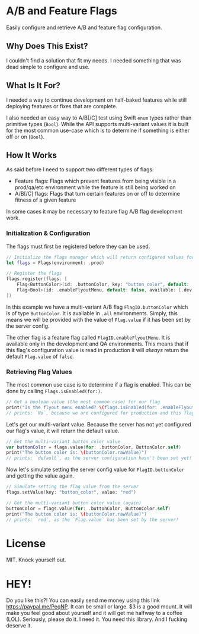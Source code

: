 # A/B and Feature Flags

Easily configure and retrieve A/B and feature flag configuration.

## Why Does This Exist?

I couldn't find a solution that fit my needs. I needed something that was dead simple to configure and use.

## What Is It For?

I needed a way to continue development on half-baked features while still deploying features or fixes that are complete.

I also needed an easy way to A/B[/C] test using Swift `enum` types rather than primitive types (`Bool`). While the API supports multi-variant values it is built for the most common use-case which is to determine if something is either off or on (`Bool`).

## How It Works

As said before I need to support two different types of flags:

- Feature flags: Flags which prevent features from being visible in a prod/qa/etc environment while the feature is still being worked on
- A/B[/C] flags: Flags that turn certain features on or off to determine fitness of a given feature

In some cases it may be necessary to feature flag A/B flag development work.

### Initialization & Configuration

The flags must first be registered before they can be used.

```swift
// Initialize the flags manager which will return configured values for the production environment.
let flags = Flags(environment: .prod)

// Register the flags
flags.register(flags: [
    Flag<ButtonColor>(id: .buttonColor, key: "button_color", default: .default, available: [.all], mapper: ButtonColor.mapper),
    Flag<Bool>(id: .enableFlyoutMenu, default: false, available: [.dev, .qa])
])
```

In this example we have a multi-variant A/B flag `FlagID.buttonColor` which is of type `ButtonColor`. It is available in `.all` environments. Simply, this means we will be provided with the value of `Flag.value` if it has been set by the server config.

The other flag is a feature flag called `FlagID.enableFlyoutMenu`. It is available only in the development and QA environments. This means that if this flag's configuration value is read in production it will _always_ return the default `Flag.value` of `false`.

### Retrieving Flag Values

The most common use case is to determine if a flag is enabled. This can be done by calling `Flags.isEnabled(for:)`.

```swift
// Get a boolean value (the most common case) for our flag
print("Is the flyout menu enabled? \(flags.isEnabled(for: .enableFlyoutMenu) ? "Yes" : "No").")
// prints: `No`, because we are configured for production and this flag isn't available in production
```

Let's get our multi-variant value. Because the server has not yet configured our flag's value, it will return the default value.

```swift
// Get the multi-variant button color value
var buttonColor = flags.value(for: .buttonColor, ButtonColor.self)
print("The button color is: \(buttonColor.rawValue)")
// prints: `default`, as the server configuration hasn't been set yet!
```

Now let's simulate setting the server config value for `FlagID.buttonColor` and getting the value again.

```swift
// Simulate setting the flag value from the server
flags.setValue(key: "button_color", value: "red")

// Get the multi-variant button color value (again)
buttonColor = flags.value(for: .buttonColor, ButtonColor.self)
print("The button color is: \(buttonColor.rawValue)")
// prints: `red`, as the `Flag.value` has been set by the server!
```

# License

MIT. Knock yourself out.

# HEY!

Do you like this?! You can easily send me money using this link https://paypal.me/PeqNP. It can be small or large. $3 is a good mount. It will make you feel good about yourself and it will get me halfway to a coffee (LOL). Seriously, please do it. I need it. You need this library. And I fucking deserve it.
